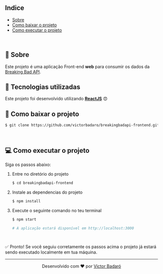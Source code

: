 ## Indice

* [Sobre](#-sobre)
* [Como baixar o projeto](#-como-baixar-o-projeto)
* [Como executar o projeto](#-como-executar-o-projeto)
<br>

## 🧾 Sobre

Este projeto é uma aplicação Front-end **web** para consumir os dados da [Breaking Bad API](https://www.breakingbadapi.com/).
<br>

## 🚀 Tecnologias utilizadas

Este projeto foi desenvolvido utilizando **[ReactJS](https://reactjs.org/)** 😍
<br>

## 🔽 Como baixar o projeto

```bash
$ git clone https://github.com/victorbadaro/breakingbadapi-frontend.git
```
<br>

## 💻 Como executar o projeto

Siga os passos abaixo:

1. Entre no diretório do projeto
    ```bash
    $ cd breakingbadapi-frontend
    ```

2. Instale as dependencias do projeto
    ```bash
    $ npm install
    ```

3. Execute o seguinte comando no teu terminal<br>    
    ```bash
    $ npm start

    # A aplicação estará disponível em http://localhost:3000
    ```
<br>

✅ Pronto! Se você seguiu corretamente os passos acima o projeto já estará sendo executado localmente em tua máquina.
<br>

---
<p align="center">Desenvolvido com ❤ por <a href="https://github.com/victorbadaro">Victor Badaró</a></p>